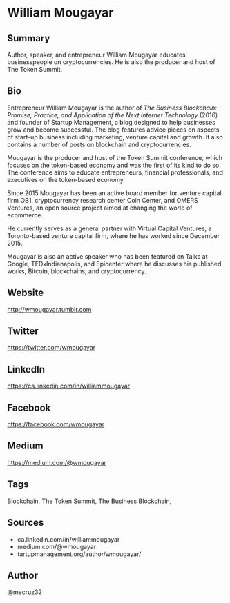 # William Mougayar

## Summary
Author, speaker, and entrepreneur William Mougayar educates businesspeople on cryptocurrencies. He is also the producer and host of The Token Summit.

## Bio
Entrepreneur William Mougayar is the author of *The Business Blockchain: Promise, Practice, and Application of the Next Internet Technology* (2016) and founder of Startup Management, a blog designed to help businesses grow and become successful. The blog features advice pieces on aspects of start-up business including marketing, venture capital and growth. It also contains a number of posts on blockchain and cryptocurrencies.

Mougayar is the producer and host of the Token Summit conference, which focuses on the token-based economy and was the first of its kind to do so. The conference aims to educate entrepreneurs, financial professionals, and executives on the token-based economy. 

Since 2015 Mougayar has been an active board member for venture capital firm OB1, cryptocurrency research center Coin Center, and OMERS Ventures, an open source project aimed at changing the world of ecommerce. 

He currently serves as a general partner with Virtual Capital Ventures, a Toronto-based venture capital firm, where he has worked since December 2015. 

Mougayar is also an active speaker who has been featured on Talks at Google, TEDxIndianapolis, and Epicenter where he discusses his published works, Bitcoin, blockchains, and cryptocurrency. 

## Website
http://wmougayar.tumblr.com

## Twitter
https://twitter.com/wmougayar

## LinkedIn
https://ca.linkedin.com/in/williammougayar

## Facebook
https://facebook.com/wmougayar

## Medium
https://medium.com/@wmougayar

## Tags
Blockchain, The Token Summit, The Business Blockchain,

## Sources
- ca.linkedin.com/in/williammougayar
- medium.com/@wmougayar
- tartupmanagement.org/author/wmougayar/

## Author
@mecruz32
